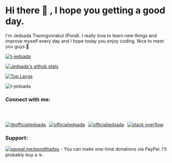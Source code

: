 <h1 align="left">Hi there 👋 , I hope you getting a good day.</h1>

<p align="left" margin="10px">
I'm Jedsada Tiwongvorakul (Pond). I really love to learn new things and improve myself every day and I hope today you enjoy coding. Nice to meet you guys 🙌
</p>

<p align="left"><a href="https://github.com/ryo-ma/github-profile-trophy"><img src="https://github-profile-trophy.vercel.app/?username=t-jedsada&margin-w=15&margin-h=12&column=4" alt="t-jedsada" /></a></p>

[![Jedsada's github stats](https://github-readme-stats.vercel.app/api?username=T-Jedsada&show_icons=true&line_height=21&show_icons=true&theme=vue)](https://github.com/anuraghazra/github-readme-stats)

[![Top Langs](https://github-readme-stats.vercel.app/api/top-langs/?username=T-Jedsada&show_icons=true&layout=compact&theme=vue)](https://github.com/anuraghazra/github-readme-stats)

<p><img align="center" src="https://github-readme-streak-stats.herokuapp.com/?user=t-jedsada" alt="t-jedsada" /></p>

<h3 align="left">Connect with me:</h3>
<p align="left" style="display:inline-flex;flex-wrap:wrap;">

<a href="https://medium.com/@officialjedsada" target="blank" style="margin-right:6px"><img align="center" src="https://img.shields.io/badge/Medium-12100E?style=for-the-badge&logo=medium&logoColor=whit" alt="@officialjedsada"/></a>
<a href="https://dev.to/officialjedsada" target="blank" style="margin-right:6px"><img align="center" src="https://img.shields.io/badge/dev.to-0A0A0A?style=for-the-badge&logo=devdotto&logoColor=white" alt="officialjedsada"/></a>
<a href="https://twitter.com/officialjedsada" target="blank" style="margin-right:6px"><img align="center" src="https://img.shields.io/badge/Twitter-1DA1F2?style=for-the-badge&logo=twitter&logoColor=white" alt="officialjedsada"/></a>
<a href="https://stackoverflow.com/users/4731759" target="blank" style="margin-right:6px"><img align="center" src="https://img.shields.io/badge/Stack_Overflow-FE7A16?style=for-the-badge&logo=stack-overflow&logoColor=white" alt="stack overflow" /></a>

</p>

<h3 align="left">Support:</h3>

[![paypal.me/pondthaitay](https://ionicabizau.github.io/badges/paypal.svg)](https://www.paypal.me/pondthaitay) - You can make one-time donations via PayPal. I'll probably buy a :coffee:.
